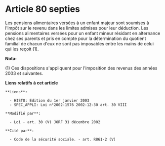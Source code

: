 # Article 80 septies

Les pensions alimentaires versées à un enfant majeur sont soumises à l'impôt sur le revenu dans les limites admises pour leur
déduction. Les pensions alimentaires versées pour un enfant mineur résidant en alternance chez ses parents et pris en compte
pour la détermination du quotient familial de chacun d'eux ne sont pas imposables entre les mains de celui qui les reçoit
(1).

**Nota:**

(1) Ces dispositions s'appliquent pour l'imposition des revenus des années 2003 et suivantes.

**Liens relatifs à cet article**

	**Liens**:

	  - HISTO: Edition du 1er janvier 2003
	  - SPEC_APPLI: Loi n°2002-1576 2002-12-30 art. 30 VIII

	**Modifié par**:

	  - Loi - art. 30 (V) JORF 31 décembre 2002

	**Cité par**:

	  - Code de la sécurité sociale. - art. R861-2 (V)
